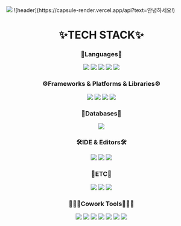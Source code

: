 <img src="https://capsule-render.vercel.app/api?type=speech&color=auto&height=300&section=header&text=capsule%20render&fontSize=90" />
![header](https://capsule-render.vercel.app/api?text=안녕하세요!)


<div align='center'>
<h1>✨TECH STACK✨</h1> 
</div>

<h3 align='center'>📖Languages📖</h3>
<div align='center'>
 <img src="https://img.shields.io/badge/java-%23ED8B00.svg?style=for-the-badge&logo=openjdk&logoColor=white"/>
 <img src="https://img.shields.io/badge/html5-%23E34F26.svg?style=for-the-badge&logo=html5&logoColor=white"/>
 <img src="https://img.shields.io/badge/css3-%231572B6.svg?style=for-the-badge&logo=css3&logoColor=white"/>
 <img src="https://img.shields.io/badge/javascript-%23323330.svg?style=for-the-badge&logo=javascript&logoColor=%23F7DF1E"/>
 <img src="https://img.shields.io/badge/dart-%230175C2.svg?style=for-the-badge&logo=dart&logoColor=white"/>
</div>
<h3 align='center'>⚙️Frameworks & Platforms & Libraries⚙️</h3>
<div align='center'>
  <img src="https://img.shields.io/badge/spring boot-%236DB33F.svg?style=for-the-badge&logo=springboot&logoColor=white"/>
  <img src="https://img.shields.io/badge/JWT-black?style=for-the-badge&logo=JSON%20web%20tokens"/>
  <img src="https://img.shields.io/badge/Flutter-%2302569B.svg?style=for-the-badge&logo=Flutter&logoColor=white"/>
  <img src="https://img.shields.io/badge/bootstrap-%238511FA.svg?style=for-the-badge&logo=bootstrap&logoColor=white"/>

</div>
<h3 align='center'>📂Databases📂</h3>
<div align='center'>
  <img src="https://img.shields.io/badge/mysql-4479A1.svg?style=for-the-badge&logo=mysql&logoColor=white"/>
</div>
<h3 align='center'>🛠️IDE & Editors🛠️</h3>
<div align='center'>
  <img src="https://img.shields.io/badge/android%20studio-346ac1?style=for-the-badge&logo=android%20studio&logoColor=white"/>
  <img src="https://img.shields.io/badge/IntelliJIDEA-000000.svg?style=for-the-badge&logo=intellij-idea&logoColor=white"/>
  <img src="https://img.shields.io/badge/Visual%20Studio%20Code-0078d7.svg?style=for-the-badge&logo=visual-studio-code&logoColor=white"/>
</div>
<h3 align='center'>🔩ETC🔩</h3>
<div align='center'>
  <img src="https://img.shields.io/badge/Gradle-02303A.svg?style=for-the-badge&logo=Gradle&logoColor=white"/>
  <img src="https://img.shields.io/badge/apache%20tomcat-%23F8DC75.svg?style=for-the-badge&logo=apache-tomcat&logoColor=black"/>
  <img src="https://img.shields.io/badge/junit5-%25A162.svg?style=for-the-badge&logo=junit5&logoColor=white"/>
</div>
<h3 align='center'>🧑‍🤝‍🧑Cowork Tools🧑‍🤝‍🧑</h3>
<div align='center'>
  <img src="https://img.shields.io/badge/git-%23F05033.svg?style=for-the-badge&logo=git&logoColor=white"/>
  <img src="https://img.shields.io/badge/github-%23121011.svg?style=for-the-badge&logo=github&logoColor=white"/>
  <img src="https://img.shields.io/badge/Notion-%23000000.svg?style=for-the-badge&logo=notion&logoColor=white"/>
  <img src="https://img.shields.io/badge/Slack-4A154B?style=for-the-badge&logo=slack&logoColor=white"/>
  <img src="https://img.shields.io/badge/Discord-%235865F2.svg?style=for-the-badge&logo=discord&logoColor=white"/>
  <img src="https://img.shields.io/badge/Postman-FF6C37?style=for-the-badge&logo=postman&logoColor=white"/>
  <img src="https://img.shields.io/badge/figma-%23F24E1E.svg?style=for-the-badge&logo=figma&logoColor=white"/>
</div>
